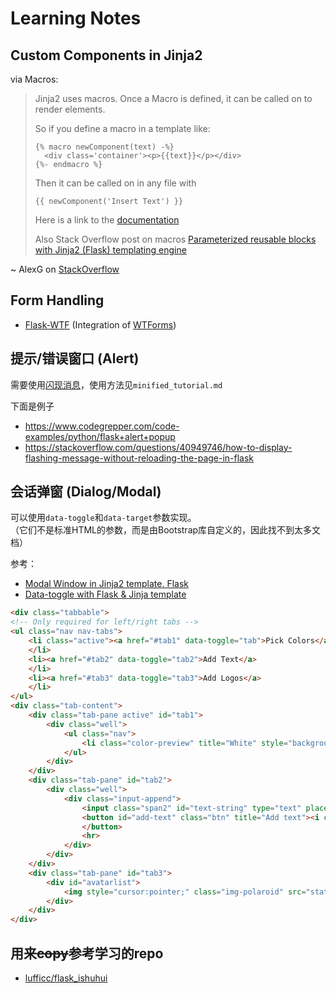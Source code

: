 # Learning Notes
## Custom Components in Jinja2
via Macros:
> Jinja2 uses macros. Once a Macro is defined, it can be called on to render elements.
>
> So if you define a macro in a template like:
> ```
> {% macro newComponent(text) -%}
>   <div class='container'><p>{{text}}</p></div>
> {%- endmacro %}
> ```
> Then it can be called on in any file with
>
> `{{ newComponent('Insert Text') }}`
>
> Here is a link to the [documentation](http://jinja.pocoo.org/docs/2.10/templates/#macros)
>
> Also Stack Overflow post on macros [Parameterized reusable blocks with Jinja2 (Flask) templating engine](https://stackoverflow.com/questions/15106741/parameterized-reusable-blocks-with-jinja2-flask-templating-engine)
>
~ AlexG on [StackOverflow](https://stackoverflow.com/a/55841718)

## Form Handling
* [Flask-WTF](https://flask-wtf.readthedocs.io/en/0.15.x/) (Integration of [WTForms](https://wtforms.readthedocs.io/en/2.3.x/))

## 提示/错误窗口 (Alert)
需要使用[闪现消息](https://flask.net.cn/api.html#flask.flash)，使用方法见`minified_tutorial.md`

下面是例子
* https://www.codegrepper.com/code-examples/python/flask+alert+popup
* https://stackoverflow.com/questions/40949746/how-to-display-flashing-message-without-reloading-the-page-in-flask

## 会话弹窗 (Dialog/Modal)
可以使用`data-toggle`和`data-target`参数实现。  
（它们不是标准HTML的参数，而是由Bootstrap库自定义的，因此找不到太多文档）

参考：
* [Modal Window in Jinja2 template. Flask](https://stackoverflow.com/questions/44606429/modal-window-in-jinja2-template-flask)
* [Data-toggle with Flask & Jinja template](https://stackoverflow.com/questions/23549807/data-toggle-with-flask-jinja-template)
```html
<div class="tabbable">
<!-- Only required for left/right tabs -->
<ul class="nav nav-tabs">
    <li class="active"><a href="#tab1" data-toggle="tab">Pick Colors</a>
    </li>
    <li><a href="#tab2" data-toggle="tab2">Add Text</a>
    </li>
    <li><a href="#tab3" data-toggle="tab3">Add Logos</a>
    </li>
</ul>
<div class="tab-content">
    <div class="tab-pane active" id="tab1">
        <div class="well">
            <ul class="nav">
                <li class="color-preview" title="White" style="background-color:#ffffff;"></li>
            </ul>
        </div>
    </div>
    <div class="tab-pane" id="tab2">
        <div class="well">
            <div class="input-append">
                <input class="span2" id="text-string" type="text" placeholder="add text here...">
                <button id="add-text" class="btn" title="Add text"><i class="icon-share-alt"></i>
                </button>
                <hr>
            </div>
        </div>
    </div>
    <div class="tab-pane" id="tab3">
        <div id="avatarlist">
            <img style="cursor:pointer;" class="img-polaroid" src="static/img/img1.png">
        </div>
    </div>
</div>
```

## 用来~~copy~~参考学习的repo
* [lufficc/flask_ishuhui](https://github.com/lufficc/flask_ishuhui)